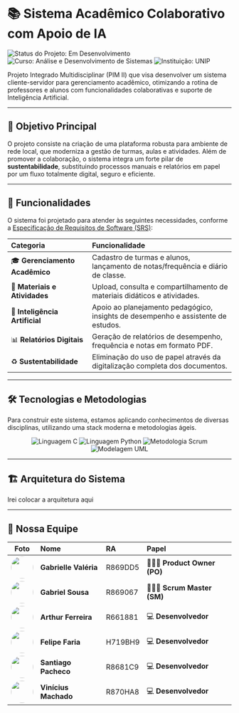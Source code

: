# 📚 **Sistema Acadêmico Colaborativo com Apoio de IA**

<p>
  <img src="https://img.shields.io/badge/Status-Em%20Desenvolvimento-yellow?style=for-the-badge" alt="Status do Projeto: Em Desenvolvimento">
  <img src="https://img.shields.io/badge/Curso-Análise%20e%20Desenvolvimento%20de%20Sistemas-blue?style=for-the-badge" alt="Curso: Análise e Desenvolvimento de Sistemas">
  <img src="https://img.shields.io/badge/Instituição-UNIP-brightgreen?style=for-the-badge" alt="Instituição: UNIP">
</p>

Projeto Integrado Multidisciplinar (PIM II) que visa desenvolver um sistema cliente-servidor para gerenciamento acadêmico, otimizando a rotina de professores e alunos com funcionalidades colaborativas e suporte de Inteligência Artificial.

---

## 🎯 **Objetivo Principal**

O projeto consiste na criação de uma plataforma robusta para ambiente de rede local, que moderniza a gestão de turmas, aulas e atividades. Além de promover a colaboração, o sistema integra um forte pilar de **sustentabilidade**, substituindo processos manuais e relatórios em papel por um fluxo totalmente digital, seguro e eficiente.

---

## 🚀 **Funcionalidades**

O sistema foi projetado para atender às seguintes necessidades, conforme a [Especificação de Requisitos de Software (SRS)](./SRS%20-%20PIMII.pdf):

| Categoria | Funcionalidade |
| :--- | :--- |
| 🎓 **Gerenciamento Acadêmico** | Cadastro de turmas e alunos, lançamento de notas/frequência e diário de classe. |
| 📂 **Materiais e Atividades** | Upload, consulta e compartilhamento de materiais didáticos e atividades. |
| 🤖 **Inteligência Artificial** | Apoio ao planejamento pedagógico, insights de desempenho e assistente de estudos. |
| 📊 **Relatórios Digitais**| Geração de relatórios de desempenho, frequência e notas em formato PDF. |
| ♻️ **Sustentabilidade** | Eliminação do uso de papel através da digitalização completa dos documentos. |

---

## 🛠️ **Tecnologias e Metodologias**

Para construir este sistema, estamos aplicando conhecimentos de diversas disciplinas, utilizando uma stack moderna e metodologias ágeis.

<p align="center">
  <img src="https://img.shields.io/badge/C-00599C?style=for-the-badge&logo=c&logoColor=white" alt="Linguagem C">
  <img src="https://img.shields.io/badge/Python-3776AB?style=for-the-badge&logo=python&logoColor=white" alt="Linguagem Python">
  <img src="https://img.shields.io/badge/Scrum-0078D4?style=for-the-badge&logo=azure-devops&logoColor=white" alt="Metodologia Scrum">
  <img src="https://img.shields.io/badge/UML-333?style=for-the-badge&logo=drawio&logoColor=white" alt="Modelagem UML">
</p>

---

## 🏗️ **Arquitetura do Sistema**

Irei colocar a arquitetura aqui

---
## 👥 **Nossa Equipe**

| Foto | Nome | RA | Papel |
| :---: | :--- | :--- | :--- |
| <img src="https://avatars.githubusercontent.com/u/185501032?v=4" width="50" style="border-radius: 50%;"> | **Gabrielle Valéria** | R869DD5 | 👩🏻‍💻 **Product Owner (PO)** |
| <img src="https://avatars.githubusercontent.com/u/229822852?s=130&v=4" width="50" style="border-radius: 50%;"> | **Gabriel Sousa** | R869067 |  👨🏻‍💻 **Scrum Master (SM)** |
| <img src="https://avatars.githubusercontent.com/u/229861097?s=130&v=4" width="50" style="border-radius: 50%;"> | **Arthur Ferreira** | R661881 | 💻 **Desenvolvedor** |
| <img src="https://avatars.githubusercontent.com/u/229829588?s=130&v=4" width="50" style="border-radius: 50%;"> | **Felipe Faria** | H719BH9 | 💻 **Desenvolvedor** |
| <img src="https://avatars.githubusercontent.com/u/208956405?s=130&v=4" width="50" style="border-radius: 50%;"> | **Santiago Pacheco** | R8681C9 | 💻 **Desenvolvedor** |
| <img src="https://avatars.githubusercontent.com/u/230280606?s=130&v=4" width="50" style="border-radius: 50%;"> | **Vinícius Machado**| R870HA8 | 💻 **Desenvolvedor** |
